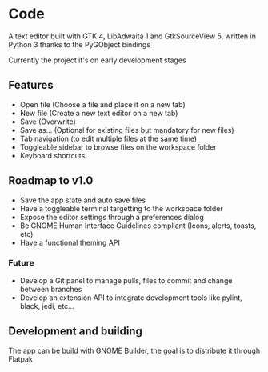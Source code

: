 # Code

A text editor built with GTK 4, LibAdwaita 1 and GtkSourceView 5, written in Python 3 thanks to the PyGObject bindings

Currently the project it's on early development stages

## Features
  - Open file (Choose a file and place it on a new tab)
  - New file (Create a new text editor on a new tab)
  - Save (Overwrite)
  - Save as... (Optional for existing files but mandatory for new files)
  - Tab navigation (to edit multiple files at the same time)
  - Toggleable sidebar to browse files on the workspace folder
  - Keyboard shortcuts

## Roadmap to v1.0
  - Save the app state and auto save files
  - Have a toggleable terminal targetting to the workspace folder
  - Expose the editor settings through a preferences dialog
  - Be GNOME Human Interface Guidelines compliant (Icons, alerts, toasts, etc)
  - Have a functional theming API

### Future
  - Develop a Git panel to manage pulls, files to commit and change between branches
  - Develop an extension API to integrate development tools like pylint, black, jedi, etc...

## Development and building
  The app can be build with GNOME Builder, the goal is to distribute it through Flatpak
